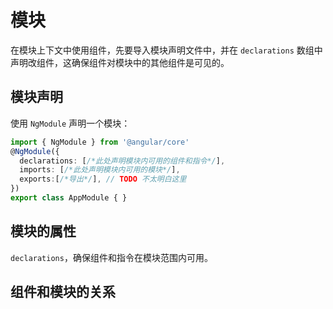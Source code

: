 # 模块

在模块上下文中使用组件，先要导入模块声明文件中，并在 `declarations` 数组中声明改组件，这确保组件对模块中的其他组件是可见的。

## 模块声明

使用 `NgModule` 声明一个模块：

```ts
import { NgModule } from '@angular/core'
@NgModule({
  declarations: [/*此处声明模块内可用的组件和指令*/],
  imports: [/*此处声明模块内可用的模块*/],
  exports:[/*导出*/], // TODO 不太明白这里
})
export class AppModule { }
```

## 模块的属性

`declarations`，确保组件和指令在模块范围内可用。

## 组件和模块的关系

<!-- TODO -->
